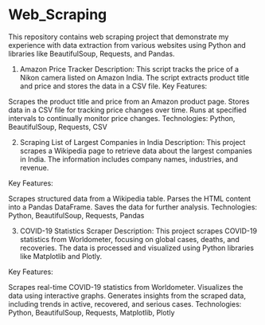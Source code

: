 # Web_Scraping
This repository contains web scraping project that demonstrate my experience with data extraction from various websites using Python and libraries like BeautifulSoup, Requests, and Pandas.
1. Amazon Price Tracker
   Description: This script tracks the price of a Nikon camera listed on Amazon India. The script extracts product title and price and stores the data in a CSV file.
Key Features:

Scrapes the product title and price from an Amazon product page.
Stores data in a CSV file for tracking price changes over time.
Runs at specified intervals to continually monitor price changes.
Technologies: Python, BeautifulSoup, Requests, CSV

2. Scraping List of Largest Companies in India
Description: This project scrapes a Wikipedia page to retrieve data about the largest companies in India. The information includes company names, industries, and revenue.

Key Features:

Scrapes structured data from a Wikipedia table.
Parses the HTML content into a Pandas DataFrame.
Saves the data for further analysis.
Technologies: Python, BeautifulSoup, Requests, Pandas

3. COVID-19 Statistics Scraper
Description: This project scrapes COVID-19 statistics from Worldometer, focusing on global cases, deaths, and recoveries. The data is processed and visualized using Python libraries like Matplotlib and Plotly.

Key Features:

Scrapes real-time COVID-19 statistics from Worldometer.
Visualizes the data using interactive graphs.
Generates insights from the scraped data, including trends in active, recovered, and serious cases.
Technologies: Python, BeautifulSoup, Requests, Matplotlib, Plotly
